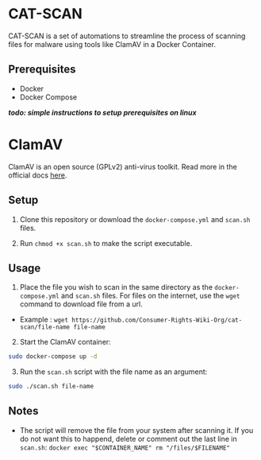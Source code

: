 # CAT-SCAN
CAT-SCAN is a set of automations to streamline the process of scanning files for malware using tools like ClamAV in a Docker Container.

## Prerequisites

*   Docker
*   Docker Compose

***todo: simple instructions to setup prerequisites on linux*** 

# ClamAV

ClamAV is an open source (GPLv2) anti-virus toolkit. Read more in the official docs [here](https://docs.clamav.net/).

## Setup

1. Clone this repository or download the `docker-compose.yml` and `scan.sh` files.

2. Run `chmod +x scan.sh` to make the script executable.

## Usage

1. Place the file you wish to scan in the same directory as the `docker-compose.yml` and `scan.sh` files. For files on the internet, use the `wget` command to download file from a url.
- Example : `wget https://github.com/Consumer-Rights-Wiki-Org/cat-scan/file-name file-name`

2.  Start the ClamAV container:
    
```bash
sudo docker-compose up -d
``` 
3. Run the `scan.sh` script with the file name as an argument:
 ```bash
sudo ./scan.sh file-name
``` 
## Notes

- The script will remove the file from your system after scanning it. If you do not want this to happend, delete or comment out the last line in `scan.sh`: `docker exec "$CONTAINER_NAME" rm "/files/$FILENAME"`

